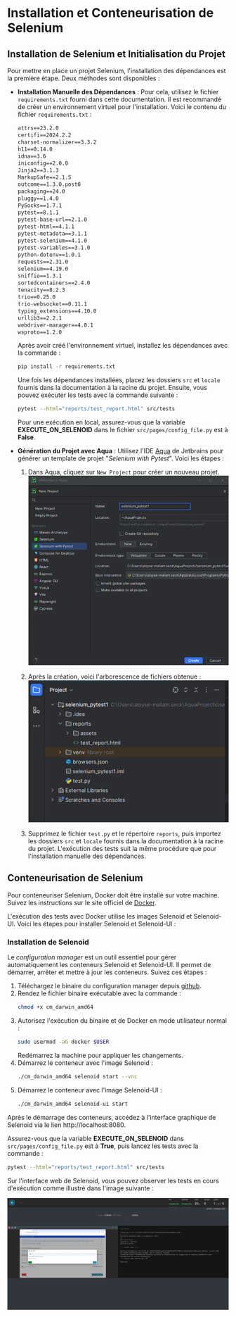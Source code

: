 # Installation et Conteneurisation de Selenium

## Installation de Selenium et Initialisation du Projet
Pour mettre en place un projet Selenium, l'installation des dépendances est la première étape. Deux méthodes sont disponibles :

- **Installation Manuelle des Dépendances** :
  Pour cela, utilisez le fichier `requirements.txt` fourni dans cette documentation. Il est recommandé de créer un environnement virtuel pour l'installation. Voici le contenu du fichier `requirements.txt` :
  
  ```plaintext
  attrs==23.2.0
  certifi==2024.2.2
  charset-normalizer==3.3.2
  h11==0.14.0
  idna==3.6
  iniconfig==2.0.0
  Jinja2==3.1.3
  MarkupSafe==2.1.5
  outcome==1.3.0.post0
  packaging==24.0
  pluggy==1.4.0
  PySocks==1.7.1
  pytest==8.1.1
  pytest-base-url==2.1.0
  pytest-html==4.1.1
  pytest-metadata==3.1.1
  pytest-selenium==4.1.0
  pytest-variables==3.1.0
  python-dotenv==1.0.1
  requests==2.31.0
  selenium==4.19.0
  sniffio==1.3.1
  sortedcontainers==2.4.0
  tenacity==8.2.3
  trio==0.25.0
  trio-websocket==0.11.1
  typing_extensions==4.10.0
  urllib3==2.2.1
  webdriver-manager==4.0.1
  wsproto==1.2.0
  ```
  
  Après avoir créé l'environnement virtuel, installez les dépendances avec la commande :
  ```bash
  pip install -r requirements.txt
  ```
  
  Une fois les dépendances installées, placez les dossiers `src` et `locale` fournis dans la documentation à la racine du projet. Ensuite, vous pouvez exécuter les tests avec la commande suivante :
  ```bash
  pytest --html="reports/test_report.html" src/tests
  ```
  
  Pour une exécution en local, assurez-vous que la variable **EXECUTE_ON_SELENOID** dans le fichier `src/pages/config_file.py` est à **False**.

- **Génération du Projet avec Aqua** :
  Utilisez l'IDE [Aqua](https://www.jetbrains.com/fr-fr/aqua/) de Jetbrains pour générer un template de projet "*Selenium with Pytest*". Voici les étapes :
  
  1. Dans Aqua, cliquez sur `New Project` pour créer un nouveau projet.
  ![Initialisation du projet dans Aqua](https://raw.githubusercontent.com/AloyseSECK/DOCUMENTATIONS/main/Images/Selenium%20DOCS%20img/New_Project_Aqua.png)
  
  2. Après la création, voici l'arborescence de fichiers obtenue :
  ![Arborescence du projet dans Aqua](https://raw.githubusercontent.com/AloyseSECK/DOCUMENTATIONS/main/Images/Selenium%20DOCS%20img/Arborescence_du_projet.png)
  
  3. Supprimez le fichier `test.py` et le répertoire `reports`, puis importez les dossiers `src` et `locale` fournis dans la documentation à la racine du projet. L'exécution des tests suit la même procédure que pour l'installation manuelle des dépendances.

## Conteneurisation de Selenium
Pour conteneuriser Selenium, Docker doit être installé sur votre machine. Suivez les instructions sur le site officiel de [Docker](https://docs.docker.com/get-docker/).

L'exécution des tests avec Docker utilise les images Selenoid et Selenoid-UI. Voici les étapes pour installer Selenoid et Selenoid-UI :

### Installation de Selenoid
Le *configuration manager* est un outil essentiel pour gérer automatiquement les conteneurs Selenoid et Selenoid-UI. Il permet de démarrer, arrêter et mettre à jour les conteneurs. Suivez ces étapes :

1. Téléchargez le binaire du configuration manager depuis [github](https://github.com/aerokube/cm/releases/tag/1.8.7).
2. Rendez le fichier binaire exécutable avec la commande :
   ```bash
   chmod +x cm_darwin_amd64
   ```
3. Autorisez l'exécution du binaire et de Docker en mode utilisateur normal :
   ```bash
   sudo usermod -aG docker $USER
   ```
   Redémarrez la machine pour appliquer les changements.
4. Démarrez le conteneur avec l'image Selenoid :
   ```bash
   ./cm_darwin_amd64 selenoid start --vnc
   ```
5. Démarrez le conteneur avec l'image Selenoid-UI :
   ```bash
   ./cm_darwin_amd64 selenoid-ui start
   ```
Après le démarrage des conteneurs, accédez à l'interface graphique de Selenoid via le lien http://localhost:8080.

Assurez-vous que la variable **EXECUTE_ON_SELENOID** dans `src/pages/config_file.py` est à **True**, puis lancez les tests avec la commande :
```bash
pytest --html="reports/test_report.html" src/tests
```   
Sur l'interface web de Selenoid, vous pouvez observer les tests en cours d'exécution comme illustré dans l'image suivante :     

![Tests en cours d'exécution dans Selenoid-UI](https://raw.githubusercontent.com/AloyseSECK/DOCUMENTATIONS/main/Images/Selenium%20DOCS%20img/selenoid-ui-running-test.png)